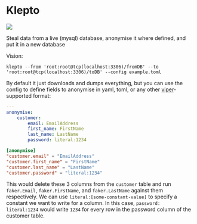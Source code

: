 Klepto
=====


[![](https://travis-ci.org/hellofresh/klepto.svg?branch=master)](https://travis-ci.org/hellofresh/klepto)

Steal data from a live (mysql) database, anonymise it where defined, and put it in a new database

Vision:

`klepto --from 'root:root@tcp(localhost:3306)/fromDB' --to 'root:root@tcp(localhost:3306)/toDB' --config example.toml`

By default it just downloads and dumps everything, but you can use the config to define fields to anonymise in yaml, toml, or any other [viper](https://github.com/spf13/viper)-supported format:

```yml
---
anonymise:
    customer:
        email: EmailAddress
        first_name: FirstName
        last_name: LastName
        password: literal:1234
```

```toml
[anonymise]
"customer.email" = "EmailAddress"
"customer.first_name" = "FirstName"
"customer.last_name" = "LastName"
"customer.password" = "literal:1234"
```

This would delete these 3 columns from the `customer` table and run `faker.Email`, `faker.FirstName`, and `faker.LastName` against them respectively. We can use `literal:[some-constant-value]` to specify a constant we want to write for a column. In this case, `password: literal:1234` would write `1234` for every row in the password column of the customer table. 
